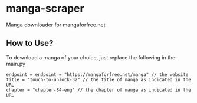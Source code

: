 # manga-scraper
Manga downloader for mangaforfree.net

## How to Use?

To download a manga of your choice, just replace the following in the main.py

```
endpoint = endpoint = "https://mangaforfree.net/manga" // the website
title = "touch-to-unlock-32" // the title of manga as indicated in the URL
chapter = "chapter-84-eng" // the chapter of manga as indicated in the URL
```
